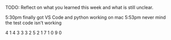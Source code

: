 TODO: Reflect on what you learned this week and what is still unclear.








5:30pm finally got VS Code and python working on mac
5:53pm never mind the test code isn't working

4 1 4
3 3 3
2 5 2
1 7 1
0 9 0